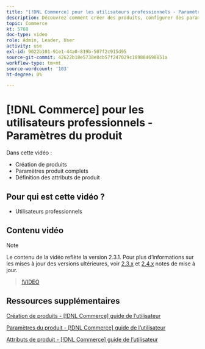 ```yaml
---
title: "[!DNL Commerce] pour les utilisateurs professionnels - Paramètres du produit"
description: Découvrez comment créer des produits, configurer des paramètres et utiliser des attributs.
topic: Commerce
kt: 5768
doc-type: video
role: Admin, Leader, User
activity: use
exl-id: 9022b101-91e1-44a0-819b-507f2c915d95
source-git-commit: 42622b18e5738e8cb57f247029c189884698851a
workflow-type: tm+mt
source-wordcount: '103'
ht-degree: 0%

---
```


# [!DNL Commerce] pour les utilisateurs professionnels - Paramètres du produit

Dans cette vidéo :

- Création de produits
- Paramètres produit complets
- Définition des attributs de produit

## Pour qui est cette vidéo ?

- Utilisateurs professionnels

## Contenu vidéo

>[!NOTE]
>
>Le contenu de la vidéo reflète la version 2.3.1. Pour plus d’informations sur les mises à jour des versions ultérieures, voir [ 2.3.x](https://devdocs.magento.com/guides/v2.3/release-notes/bk-release-notes.html) et [2.4.x](https://devdocs.magento.com/guides/v2.4/release-notes/bk-release-notes.html) notes de mise à jour.

>[!VIDEO](https://video.tv.adobe.com/v/35953?quality=12&learn=on)

## Ressources supplémentaires

[Création de produits - [!DNL Commerce] guide de l’utilisateur](https://docs.magento.com/user-guide/catalog/product-create.html)

[Paramètres du produit - [!DNL Commerce] guide de l’utilisateur](https://docs.magento.com/user-guide/catalog/settings.html)

[Attributs de produit - [!DNL Commerce] guide de l’utilisateur](https://docs.magento.com/user-guide/catalog/product-attributes.html)
